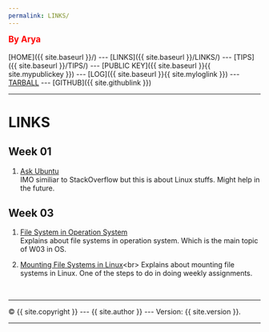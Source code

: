 ```yaml
---
permalink: LINKS/
---
```

<span style="color:red; font-weight:bold; font-size:larger;">By Arya</span>
<br><br>
[HOME]({{ site.baseurl }}/) ---
[LINKS]({{ site.baseurl }}/LINKS/) ---
[TIPS]({{ site.baseurl }}/TIPS/) ---
[PUBLIC KEY]({{ site.baseurl }}{{ site.mypublickey }}) ---
[LOG]({{ site.baseurl }}{{ site.myloglink }}) ---
[TARBALL](SandBox/AryaDaffaA.tar.xz) ---
[GITHUB]({{ site.githublink }})
<br>
<hr>

# LINKS

## Week 01

1. [Ask Ubuntu](https://askubuntu.com/)<br>
IMO similiar to StackOverflow but this is about Linux stuffs. Might help in the future.

## Week 03

1. [File System in Operation System](https://www.scaler.com/topics/file-systems-in-os/)<br>
Explains about file systems in operation system. Which is the main topic of W03 in OS.

2. [Mounting File Systems in Linux](https://www.bleepingcomputer.com/tutorials/introduction-to-mounting-filesystems-in-linux/#:~:text=Mounting%20a%20filesystem%20simply%20means,floppy%2C%20or%20USB%20storage%20device.)<br>
Explains about mounting file systems in Linux. One of the steps to do in doing weekly assignments.



<br>
<hr>
&copy; {{ site.copyright }} --- {{ site.author }} --- Version: {{ site.version }}.
<hr>
<br>
